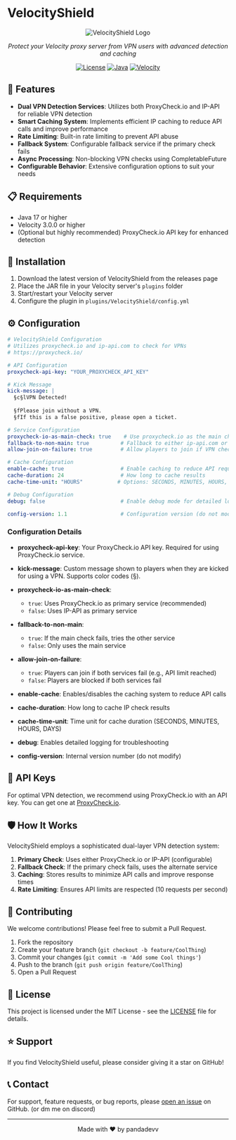 # VelocityShield

<div align="center">

![VelocityShield Logo](assets/logo.png)

*Protect your Velocity proxy server from VPN users with advanced detection and caching*

[![License](https://img.shields.io/github/license/pandadevv/velocityshield)](LICENSE)
[![Java](https://img.shields.io/badge/Java-17%2B-orange)](https://adoptium.net/)
[![Velocity](https://img.shields.io/badge/Velocity-3.0.0%2B-blue)](https://velocitypowered.com/)

</div>

## 🚀 Features

- **Dual VPN Detection Services**: Utilizes both ProxyCheck.io and IP-API for reliable VPN detection
- **Smart Caching System**: Implements efficient IP caching to reduce API calls and improve performance
- **Rate Limiting**: Built-in rate limiting to prevent API abuse
- **Fallback System**: Configurable fallback service if the primary check fails
- **Async Processing**: Non-blocking VPN checks using CompletableFuture
- **Configurable Behavior**: Extensive configuration options to suit your needs

## 📋 Requirements

- Java 17 or higher
- Velocity 3.0.0 or higher
- (Optional but highly recommended) ProxyCheck.io API key for enhanced detection

## 🔧 Installation

1. Download the latest version of VelocityShield from the releases page
2. Place the JAR file in your Velocity server's `plugins` folder
3. Start/restart your Velocity server
4. Configure the plugin in `plugins/VelocityShield/config.yml`

## ⚙️ Configuration

```yaml
# VelocityShield Configuration
# Utilizes proxycheck.io and ip-api.com to check for VPNs
# https://proxycheck.io/

# API Configuration
proxycheck-api-key: "YOUR_PROXYCHECK_API_KEY"

# Kick Message
kick-message: |
  §c§lVPN Detected!
  
  §fPlease join without a VPN.
  §fIf this is a false positive, please open a ticket.

# Service Configuration
proxycheck-io-as-main-check: true    # Use proxycheck.io as the main check (recommended)
fallback-to-non-main: true          # Fallback to either ip-api.com or proxycheck.io if the main check fails
allow-join-on-failure: true         # Allow players to join if VPN check fails (e.g., API limit reached)

# Cache Configuration
enable-cache: true                  # Enable caching to reduce API requests (recommended)
cache-duration: 24                  # How long to cache results
cache-time-unit: "HOURS"           # Options: SECONDS, MINUTES, HOURS, DAYS

# Debug Configuration
debug: false                        # Enable debug mode for detailed logging

config-version: 1.1                 # Configuration version (do not modify)
```

### Configuration Details

- **proxycheck-api-key**: Your ProxyCheck.io API key. Required for using ProxyCheck.io service.
- **kick-message**: Custom message shown to players when they are kicked for using a VPN. Supports color codes (§).

- **proxycheck-io-as-main-check**: 
  - `true`: Uses ProxyCheck.io as primary service (recommended)
  - `false`: Uses IP-API as primary service

- **fallback-to-non-main**: 
  - `true`: If the main check fails, tries the other service
  - `false`: Only uses the main service

- **allow-join-on-failure**: 
  - `true`: Players can join if both services fail (e.g., API limit reached)
  - `false`: Players are blocked if both services fail

- **enable-cache**: Enables/disables the caching system to reduce API calls
- **cache-duration**: How long to cache IP check results
- **cache-time-unit**: Time unit for cache duration (SECONDS, MINUTES, HOURS, DAYS)

- **debug**: Enables detailed logging for troubleshooting
- **config-version**: Internal version number (do not modify)

## 🔑 API Keys

For optimal VPN detection, we recommend using ProxyCheck.io with an API key. You can get one at [ProxyCheck.io](https://proxycheck.io/).

## 🛡️ How It Works

VelocityShield employs a sophisticated dual-layer VPN detection system:

1. **Primary Check**: Uses either ProxyCheck.io or IP-API (configurable)
2. **Fallback Check**: If the primary check fails, uses the alternate service
3. **Caching**: Stores results to minimize API calls and improve response times
4. **Rate Limiting**: Ensures API limits are respected (10 requests per second)

## 🤝 Contributing

We welcome contributions! Please feel free to submit a Pull Request.

1. Fork the repository
2. Create your feature branch (`git checkout -b feature/CoolThing`)
3. Commit your changes (`git commit -m 'Add some Cool things'`)
4. Push to the branch (`git push origin feature/CoolThing`)
5. Open a Pull Request

## 📝 License

This project is licensed under the MIT License - see the [LICENSE](LICENSE) file for details.

## ⭐ Support

If you find VelocityShield useful, please consider giving it a star on GitHub!

## 📞 Contact

For support, feature requests, or bug reports, please [open an issue](../../issues) on GitHub. (or dm me on discord)

---

<div align="center">
Made with ❤️ by pandadevv
</div> 